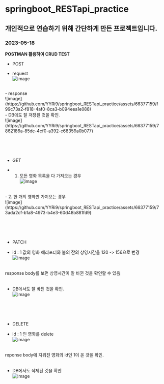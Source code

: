 # springboot_RESTapi_practice
## 개인적으로 연습하기 위해 간단하게 만든 프로젝트입니다.

### 2023-05-18
**POSTMAN 활용하여 CRUD TEST**
* POST
- request <br>
![image](https://github.com/YYRi9/springboot_RESTapi_practice/assets/66377159/8c2fc958-319c-4066-84c3-54ae6f45c20c)
<br>
- response <br>
![image](https://github.com/YYRi9/springboot_RESTapi_practice/assets/66377159/f99c73a2-f818-4af0-8ca3-b094eea1e088)
<br>
- DB에도 잘 저장된 것을 확인.  <br>
![image](https://github.com/YYRi9/springboot_RESTapi_practice/assets/66377159/7862186a-85dc-4cf0-a392-c68359a0b077)


<br><br><br>

* GET
- 1. 모든 영화 목록을 다 가져오는 경우 <br>
![image](https://github.com/YYRi9/springboot_RESTapi_practice/assets/66377159/3fdccb1d-9f67-49c1-8faf-a309b9acbf49)
<br>
- 2. 한 개의 영화만 가져오는 경우 <br>
![image](https://github.com/YYRi9/springboot_RESTapi_practice/assets/66377159/73ada2cf-b1a8-4973-b4e3-60d48b881fd9)

<br><br><br>

* PATCH
- id : 1 값의 영화 해리포터와 불의 잔의 상영시간을 120 -> 156으로 변경 <br>
![image](https://github.com/YYRi9/springboot_RESTapi_practice/assets/66377159/ae10144c-e8bc-438a-aad2-cb5419a62bce)
<br>
response body를 보면 상영시간이 잘 바뀐 것을 확인할 수 있음
<br><br>

- DB에서도 잘 바뀐 것을 확인. <br>
![image](https://github.com/YYRi9/springboot_RESTapi_practice/assets/66377159/abc8df36-bace-4256-acec-e39dd176140e)

<br><br><br>

* DELETE
- id : 1 인 영화를 delete <br>
![image](https://github.com/YYRi9/springboot_RESTapi_practice/assets/66377159/045fe906-3d3a-41c6-b81f-b04067300bd8)
<br>
reponse body에 지워진 영화의 id인 1이 온 것을 확인.
<br><br>

- DB에서도 삭제된 것을 확인 <br>
![image](https://github.com/YYRi9/springboot_RESTapi_practice/assets/66377159/ecb1acae-24f1-486b-897d-90a1a61aa626)


